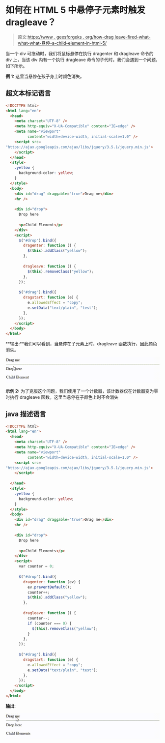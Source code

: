# 如何在 HTML 5 中悬停子元素时触发 dragleave？

> 原文:[https://www . geesforgeks . org/how-drag leave-fired-what-what-what-悬停-a-child-element-in-html-5/](https://www.geeksforgeeks.org/how-to-dragleave-fired-when-hovering-a-child-element-in-html-5/)

当一个 div 可拖动时，我们将鼠标悬停在执行 dragenter 和 dragleave 命令的 div 上，当该 div 内有一个执行 dragleave 命令的子代时，我们会遇到一个问题，如下所示。

**例 1:** 这里当悬停在孩子身上时颜色消失。

## 超文本标记语言

```html
<!DOCTYPE html>
<html lang="en">
  <head>
    <meta charset="UTF-8" />
    <meta http-equiv="X-UA-Compatible" content="IE=edge" />
    <meta name="viewport" 
          content="width=device-width, initial-scale=1.0" />
    <script src=
"https://ajax.googleapis.com/ajax/libs/jquery/3.5.1/jquery.min.js">
    </script>
  </head>
  <style>
    .yellow {
      background-color: yellow;
    }
  </style>
  <body>
    <div id="drag" draggable="true">Drag me</div>
    <hr />

    <div id="drop">
      Drop here

      <p>Child Element</p>
    </div>
    <script>
      $("#drop").bind({
        dragenter: function () {
          $(this).addClass("yellow");
        },

        dragleave: function () {
          $(this).removeClass("yellow");
        },
      });

      $("#drag").bind({
        dragstart: function (e) {
          e.allowedEffect = "copy";
          e.setData("text/plain", "test");
        },
      });
    </script>
  </body>
</html>
```

**输出:**我们可以看到，当悬停在子元素上时，dragleave 函数执行，因此颜色消失。

![](img/ed228b2c3973ab3747dccc41dd4a757b.png)

**示例 2:** 为了克服这个问题，我们使用了一个计数器，该计数器仅在计数器变为零时执行 dragleave 函数。这里当悬停在子颜色上时不会消失

## java 描述语言

```html
<!DOCTYPE html>
<html lang="en">
  <head>
    <meta charset="UTF-8" />
    <meta http-equiv="X-UA-Compatible" content="IE=edge" />
    <meta name="viewport"
          content="width=device-width, initial-scale=1.0" />
    <script src=
"https://ajax.googleapis.com/ajax/libs/jquery/3.5.1/jquery.min.js">
    </script>

  </head>
  <style>
    .yellow {
      background-color: yellow;
    }
  </style>
  <body>
    <div id="drag" draggable="true">Drag me</div>
    <hr />

    <div id="drop">
      Drop here

      <p>Child Elements</p>
    </div>
    <script>
      var counter = 0;

      $("#drop").bind({
        dragenter: function (ev) {
          ev.preventDefault();
          counter++;
          $(this).addClass("yellow");
        },

        dragleave: function () {
          counter--;
          if (counter === 0) {
            $(this).removeClass("yellow");
          }
        },
      });

      $("#drag").bind({
        dragstart: function (e) {
          e.allowedEffect = "copy";
          e.setData("text/plain", "test");
        },
      });
    </script>
  </body>
</html>
```

**输出:**

![](img/9eb56cfe8469edfc17723cfc95841741.png)